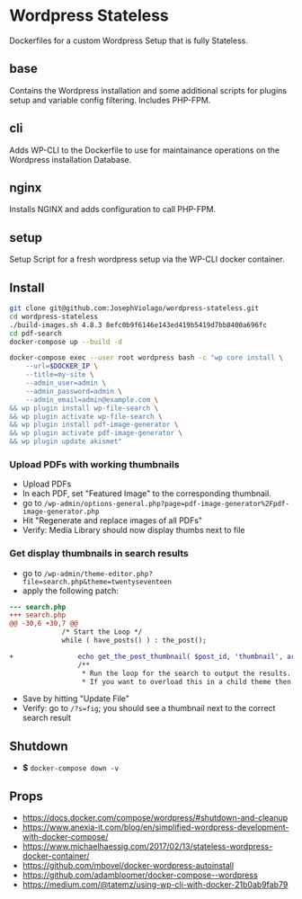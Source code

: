 
# Wordpress Stateless

Dockerfiles for a custom Wordpress Setup that is fully Stateless.

## base

Contains the Wordpress installation and some additional scripts for plugins setup and variable config filtering.
Includes PHP-FPM.

## cli

Adds WP-CLI to the Dockerfile to use for maintainance operations on the Wordpress installation Database.

## nginx

Installs NGINX and adds configuration to call PHP-FPM.

## setup

Setup Script for a fresh wordpress setup via the WP-CLI docker container.

## Install

```bash
git clone git@github.com:JosephViolago/wordpress-stateless.git
cd wordpress-stateless
./build-images.sh 4.8.3 8efc0b9f6146e143ed419b5419d7bb8400a696fc
cd pdf-search
docker-compose up --build -d

docker-compose exec --user root wordpress bash -c "wp core install \
    --url=$DOCKER_IP \
    --title=my-site \
    --admin_user=admin \
    --admin_password=admin \
    --admin_email=admin@example.com \
&& wp plugin install wp-file-search \
&& wp plugin activate wp-file-search \
&& wp plugin install pdf-image-generator \
&& wp plugin activate pdf-image-generator \
&& wp plugin update akismet"
```

### Upload PDFs with working thumbnails
- Upload PDFs
- In each PDF, set "Featured Image" to the corresponding thumbnail.
- go to `/wp-admin/options-general.php?page=pdf-image-generator%2Fpdf-image-generator.php`
- Hit "Regenerate and replace images of all PDFs"
- Verify: Media Library should now display thumbs next to file

### Get display thumbnails in search results
- go to `/wp-admin/theme-editor.php?file=search.php&theme=twentyseventeen`
- apply the following patch:

```diff
--- search.php
+++ search.php
@@ -30,6 +30,7 @@
             /* Start the Loop */
             while ( have_posts() ) : the_post();

+                echo get_the_post_thumbnail( $post_id, 'thumbnail', array( 'class' => 'alignleft' ) );
                 /**
                  * Run the loop for the search to output the results.
                  * If you want to overload this in a child theme then include a file

```

- Save by hitting "Update File"
- Verify: go to `/?s=fig`; you should see a thumbnail next to the correct search result

## Shutdown
- **$** `docker-compose down -v`

## Props
- https://docs.docker.com/compose/wordpress/#shutdown-and-cleanup
- https://www.anexia-it.com/blog/en/simplified-wordpress-development-with-docker-compose/
- https://www.michaelhaessig.com/2017/02/13/stateless-wordpress-docker-container/
- https://github.com/mbovel/docker-wordpress-autoinstall
- https://github.com/adambloomer/docker-compose--wordpress
- https://medium.com/@tatemz/using-wp-cli-with-docker-21b0ab9fab79
